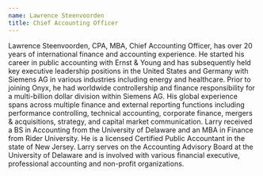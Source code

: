 ```yaml
---
name: Lawrence Steenvoorden
title: Chief Accounting Officer
---
```


Lawrence Steenvoorden, CPA, MBA, Chief Accounting Officer, has over 20 years of international finance and accounting experience. He started his career in public accounting with Ernst & Young and has subsequently held key executive leadership positions in the United States and Germany with Siemens AG in various industries including energy and healthcare. Prior to joining Onyx, he had worldwide controllership and finance responsibility for a multi-billion dollar division within Siemens AG. His global experience spans across multiple finance and external reporting functions including performance controlling, technical accounting, corporate finance, mergers & acquisitions, strategy, and capital market communication. Larry received a BS in Accounting from the University of Delaware and an MBA in Finance from Rider University. He is a licensed Certified Public Accountant in the state of New Jersey. Larry serves on the Accounting Advisory Board at the University of Delaware and is involved with various financial executive, professional accounting and non-profit organizations.
